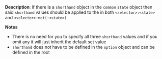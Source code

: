 __Description__: If there is a `shorthand` object in the `common` `state` object then said `shorthand` values should be applied to the in both `<selector>:<state>` and `<selector>:not(:<state>)`

__Notes__

+ There is no need for you to specify all three `shorthand` values and if you omit any it will just inherit the default set value
+ `shorthand` does not have to be defined in the `option` object and can be defined in the root
